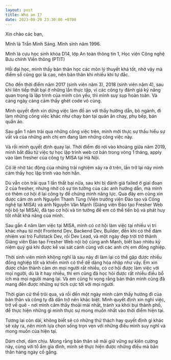 ```yaml
---
layout: post
title: Who am I?
date: 2023-09-29 23:30:00 +0700
---
```


Xin chào các bạn,

Mình là Trần Minh Sáng. Mình sinh năm 1996.

Mình là cựu học sinh khóa D14, lớp An toàn thông tin 1, Học viện Công nghệ Bưu chính Viễn thông (PTIT)

Hồi đại học, mình thấy bản thân học các môn lý thuyết khá tốt, nhờ vậy mà điểm số cũng gọi là cao, nên bản thân khi nhiều khi tự đắc.

Cho đến thời điểm năm 2017 (sinh viên năm 3), 2018 (sinh viên năm 4), sau khi liên tiếp thất bại ở những lần thực tập, vì các công ty đánh giá kỹ năng quan trọng là lập trình của mình còn yếu, thì mình suy sụp hoàn toàn. Và càng ngày càng cảm thấy ghét code vô cùng.

Mình quyết định xin dừng việc làm đồ án với thầy hướng dẫn, bỏ ngành, đi làm những công việc khác như chạy bàn tại quán ăn chay, phụ bếp, bán quần áo.

Sau gần 1 năm trải qua những công việc trên, mình mới thực sự thấu hiểu sự vất vả của những anh chị em đang làm những công việc này.

Và rồi mình quyết định quay lại. Thời điểm đó rơi vào khoảng giữa năm 2019, mình bắt đầu từ việc tự học lập trình web cơ bản trong vòng 1 tháng, apply vào làm fresher của công ty MISA tại Hà Nội.

Có lẽ nhờ tác động của những trải nghiệm xảy ra ở trên, lần trở lại này mình cảm thấy học lập trình vào hơn hẳn.

Dù vẫn còn trải qua 1 lần thất bại nữa, sau khi bị đánh giá failed ở giai đoạn 2 của fresher, nhưng nhờ có sự tin tưởng của các anh hướng dẫn, mà mình có thêm cơ hội ở lại công ty để chứng minh năng lực. Qua đây em cũng xin được cảm ơn anh Nguyễn Thanh Tùng (Viện trưởng viện Đào tạo và Công nghệ tại MISA) và anh Nguyễn Văn Mạnh (Giảng viên Đào tạo Fresher Web nội bộ tại MISA), đã tạo cơ hội và tin tưởng để em có thể tiến bộ và phát huy tốt nhất khả năng của mình.

Sau gần 4 năm làm việc tại MISA, mình có cơ hội làm việc tại nhiều vị trí khác nhau từ một Frontend Dev, Backend Dev, Builder, đến khi có thể đảm nhiệm vai trò Fullstack Dev, rồi Dev Lead, và một ngày đẹp trời trở thành Giảng viên Đào tạo Fresher Web nội bộ cùng anh Mạnh, biết bao nhiêu kỷ niệm quý giá khi được kề vai sát cánh cùng với các anh chị em đồng nghiệp.

Thời sinh viên mình không nghĩ là sau này đi làm lại có thể gặp được nhiều đồng nghiệp tốt và khiến mình có thể dễ dàng hòa nhập như vậy. Em xin được chân thành cảm ơn mọi người rất nhiều, có cơ hội được làm việc với mọi người, dù là ít hay nhiều, thì em cũng đã học hỏi được rất nhiều điều bổ ích mà mọi người mang lại. Và em cũng hi vọng rằng bản thân mình cũng đã mang đến được những sự tích cực tới với mọi người.

Thời gian cứ thế trôi qua, và rồi đến một ngày mình cảm thấy hướng đi của bản thân và công ty đã dần trở nên khác biệt. Mình quyết định xin nghỉ việc, trở về quê - nơi mình cảm thấy thoải mái nhất, tránh xa khói bụi thành phố, để thực hiện những gì mình thực sự mong muốn nhất vào thời điểm hiện tại.

Tương lai còn dài, không biết sẽ có những thử thách hay quyết định gì khác sẽ xảy ra, nên mình lựa chọn sống trọn vẹn với những điều mình suy nghĩ và mong muốn của hiện tại.

Dám chơi, dám chịu. Mong rằng bản thân sẽ mãi giữ vững sự kiên cường này, cùng với tổ ấm gia đình, mình sẽ thực hiện được những điều mà bản thân hàng ngày cố gắng.